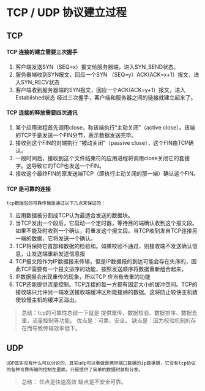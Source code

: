 # TCP / UDP 协议建立过程

## TCP
#### TCP 连接的建立需要三次握手
1. 客户端发送SYN（SEQ=x）报文给服务器端，进入SYN_SEND状态。
2. 服务器端收到SYN报文，回应一个SYN （SEQ=y）ACK(ACK=x+1）报文，进入SYN_RECV状态
3. 客户端收到服务器端的SYN报文，回应一个ACK(ACK=y+1）报文，进入Established状态
经过三次握手，客户端和服务器之间的链接就建立起来了。

#### TCP 连接的释放需要四次通讯

1. 某个应用进程首先调用close，称该端执行“主动关闭”（active close）。该端的TCP于是发送一个FIN分节，表示数据发送完毕。
2. 接收到这个FIN的对端执行 “被动关闭”（passive close），这个FIN由TCP确认。
3.  一段时间后，接收到这个文件结束符的应用进程将调用close关闭它的套接字。这导致它的TCP也发送一个FIN。
4.  接收这个最终FIN的原发送端TCP（即执行主动关闭的那一端）确认这个FIN。

#### TCP 是可靠的连接
    tcp数据包的可靠传输是通过以下几点来保证的：

1. 应用数据被分割成TCP认为最适合发送的数据块。
2. 当TCP发出一个段后，它启动一个定时器，等待目的端确认收到这个报文段。如果不能及时收到一个确认，将重发这个报文段。当TCP收到发自TCP连接另一端的数据，它将发送一个确认。
3. TCP将保持它首部和数据的检验和。如果校验不通过，则接收端不发送确认信息，让发送端重新发送信息报
4. TCP报文段作为IP数据报来传输，但是IP数据报的到达可能会存在失序的，因此TCP需要有一个报文排序的功能，按照发送顺序将数据重新组合起来，
5. IP数据报会出现重传的现象，所以TCP 应当有去重的功能
6. TCP还能提供流量控制。TCP连接的每一方都有固定大小的缓冲空间。TCP的接收端只允许另一端发送接收端缓冲区所能接纳的数据。这将防止较快主机致使较慢主机的缓冲区溢出。

>总结：tcp的可靠性总结一下就是 提供重传、数据校验、数据排序、数据去重，流量控制等功能。
优点是：可靠、安全。
缺点是：因为校验机制的存在而导致传输效率低下。

## UDP
    UDP其实没有什么可以讨论的，其实udp可以看做是携带端口数据的ip数据报，它没有tcp协议的各种可靠传输的控制在里面，只是提供了简单的数据封装和分发。

>总结： 优点是快速高效
        缺点是不安全可靠。









